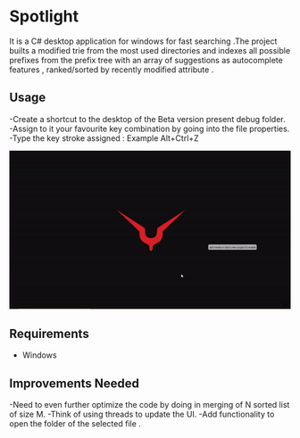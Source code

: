 # Spotlight
It is a C# desktop application for windows for fast searching .The project builts a modified trie from the most used directories and indexes all possible prefixes from the prefix tree with an array of suggestions as autocomplete features , ranked/sorted by recently modified attribute .

## Usage
-Create a shortcut to the desktop of the Beta version present debug folder. 
-Assign to it your favourite key combination by going into the file properties.
-Type the key stroke assigned : Example Alt+Ctrl+Z


 ![Spotlight_demo](img/spotlight.gif)

## Requirements
- Windows


## Improvements Needed

-Need to even further optimize the code by doing in merging of N sorted list of size M.
-Think of using threads to update the UI.
-Add functionality to open the folder of the selected file .




